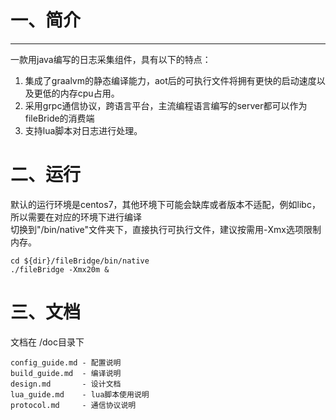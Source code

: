 # 一、简介

---

一款用java编写的日志采集组件，具有以下的特点：

1. 集成了graalvm的静态编译能力，aot后的可执行文件将拥有更快的启动速度以及更低的内存cpu占用。
2. 采用grpc通信协议，跨语言平台，主流编程语言编写的server都可以作为fileBride的消费端
3. 支持lua脚本对日志进行处理。

# 二、运行

默认的运行环境是centos7，其他环境下可能会缺库或者版本不适配，例如libc，所以需要在对应的环境下进行编译<br>
切换到"/bin/native"文件夹下，直接执行可执行文件，建议按需用-Xmx选项限制内存。

```shell
cd ${dir}/fileBridge/bin/native
./fileBridge -Xmx20m &
```

# 三、文档
文档在 /doc目录下
```text
config_guide.md - 配置说明
build_guide.md  - 编译说明
design.md       - 设计文档
lua_guide.md    - lua脚本使用说明
protocol.md     - 通信协议说明
```
